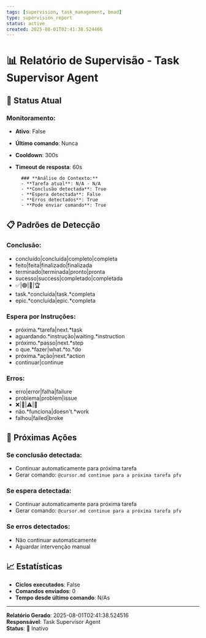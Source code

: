 ```yaml
---
tags: [supervision, task_management, bmad]
type: supervision_report
status: active
created: 2025-08-01T02:41:38.524466
---
```


# 📊 Relatório de Supervisão - Task Supervisor Agent

## 🎯 **Status Atual**

### **Monitoramento:**
- **Ativo**: False
- **Último comando**: Nunca
- **Cooldown**: 300s
- **Timeout de resposta**: 60s

        ### **Análise do Contexto:**
        - **Tarefa atual**: N/A - N/A
        - **Conclusão detectada**: True
        - **Espera detectada**: False
        - **Erros detectados**: True
        - **Pode enviar comando**: True

## 📋 **Padrões de Detecção**

### **Conclusão:**
- concluído|concluída|completo|completa
- feito|feita|finalizado|finalizada
- terminado|terminada|pronto|pronta
- sucesso|success|completado|completada
- ✅|🟢|🎯|🏆
- task.*concluída|task.*completa
- epic.*concluída|epic.*completa

### **Espera por Instruções:**
- próxima.*tarefa|next.*task
- aguardando.*instrução|waiting.*instruction
- próximo.*passo|next.*step
- o que.*fazer|what.*to.*do
- próxima.*ação|next.*action
- continuar|continue

### **Erros:**
- erro|error|falha|failure
- problema|problem|issue
- ❌|🔴|⚠️|🚨
- não.*funciona|doesn't.*work
- falhou|failed|broke

## 🚀 **Próximas Ações**

### **Se conclusão detectada:**
- Continuar automaticamente para próxima tarefa
- Gerar comando: `@cursor.md continue para a próxima tarefa pfv`

### **Se espera detectada:**
- Continuar automaticamente para próxima tarefa
- Gerar comando: `@cursor.md continue para a próxima tarefa pfv`

### **Se erros detectados:**
- Não continuar automaticamente
- Aguardar intervenção manual

## 📈 **Estatísticas**

- **Ciclos executados**: False
- **Comandos enviados**: 0
- **Tempo desde último comando**: N/As

---

**Relatório Gerado**: 2025-08-01T02:41:38.524516  
**Responsável**: Task Supervisor Agent  
**Status**: 🔴 Inativo
